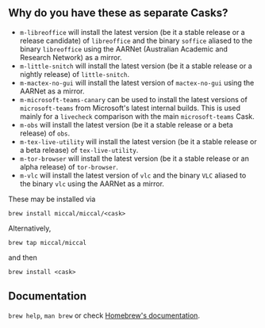## Why do you have these as separate Casks?

* `m-libreoffice` will install the latest version (be it a stable release or a release candidate) of `libreoffice` and the binary `soffice` aliased to the binary `libreoffice` using the AARNet (Australian Academic and Research Network) as a mirror.
* `m-little-snitch` will install the latest version (be it a stable release or a nightly release) of `little-snitch`.
* `m-mactex-no-gui` will install the latest version of `mactex-no-gui` using the AARNet as a mirror.
* `m-microsoft-teams-canary` can be used to install the latest versions of `microsoft-teams` from Microsoft's latest internal builds. This is used mainly for a `livecheck` comparison with the main `microsoft-teams` Cask.
* `m-obs` will install the latest version (be it a stable release or a beta release) of `obs`.
* `m-tex-live-utility` will install the latest version (be it a stable release or a beta release) of `tex-live-utility`.
* `m-tor-browser` will install the latest version (be it a stable release or an alpha release) of `tor-browser`.
* `m-vlc` will install the latest version of `vlc` and the binary `VLC` aliased to the binary `vlc` using the AARNet as a mirror.

These may be installed via

`brew install miccal/miccal/<cask>`

Alternatively,

`brew tap miccal/miccal`

and then

`brew install <cask>`

## Documentation

`brew help`, `man brew` or check [Homebrew's documentation](https://docs.brew.sh).
